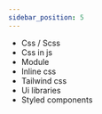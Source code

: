 ```yaml
---
sidebar_position: 5
---
```

- Css / Scss
- Css in js
- Module
- Inline css
- Tailwind css
- Ui libraries
- Styled components